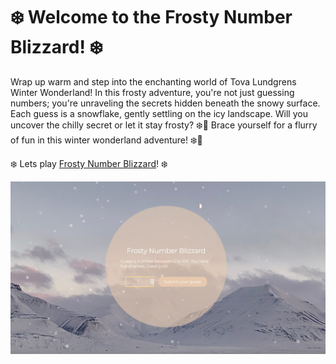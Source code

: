 # ❄️ Welcome to the Frosty Number Blizzard! ❄️
Wrap up warm and step into the enchanting world of Tova Lundgrens Winter Wonderland! In this frosty adventure, you're not just guessing numbers; you're unraveling the secrets hidden beneath the snowy surface. Each guess is a snowflake, gently settling on the icy landscape. Will you uncover the chilly secret or let it stay frosty? ❄️🔢 Brace yourself for a flurry of fun in this winter wonderland adventure! ❄️🎲

❄️ Lets play [Frosty Number Blizzard](https://tovalundgren.github.io/FrostyNumberBlizzard/)! ❄️

![Screenshot of the Frosty Number Blizzard game page](FrostyNumberBlizzardPage.jpg)
